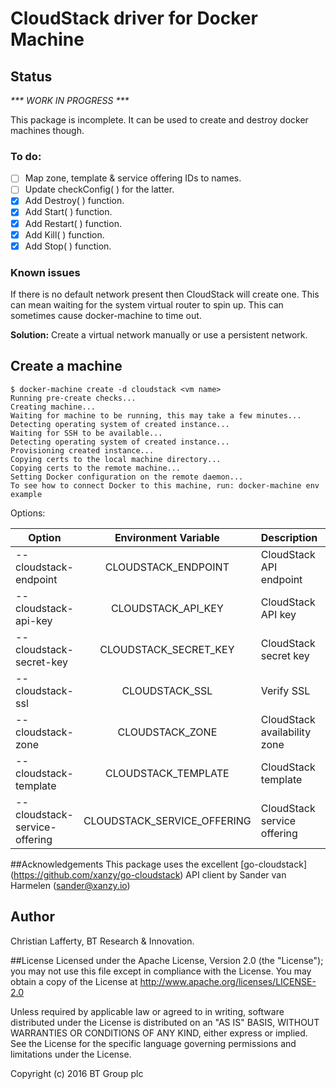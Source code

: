 # CloudStack driver for Docker Machine

## Status
_*** WORK IN PROGRESS ***_

This package is incomplete. It can be used to create and destroy docker machines though.

### To do:

- [ ] Map zone, template & service offering IDs to names.
- [ ] Update checkConfig( ) for the latter.
- [x] Add Destroy( ) function.
- [x] Add Start( ) function.
- [x] Add Restart( ) function.
- [x] Add Kill( ) function.
- [x] Add Stop( ) function.

### Known issues

If there is no default network present then CloudStack will create one. This can mean waiting for the system virtual router to spin up. This can sometimes cause docker-machine to time out.

**Solution:** Create a virtual network manually or use a persistent network.

## Create a machine

```
$ docker-machine create -d cloudstack <vm name>
Running pre-create checks...
Creating machine...
Waiting for machine to be running, this may take a few minutes...
Detecting operating system of created instance...
Waiting for SSH to be available...
Detecting operating system of created instance...
Provisioning created instance...
Copying certs to the local machine directory...
Copying certs to the remote machine...
Setting Docker configuration on the remote daemon...
To see how to connect Docker to this machine, run: docker-machine env example
```

Options:

| Option                      | Environment Variable      | Description                           |Required |
|-----------------------------|:-------------------------:|---------------------------------------|--------:|
| --cloudstack-endpoint          | CLOUDSTACK_ENDPOINT          | CloudStack API endpoint               | N |
| --cloudstack-api-key           | CLOUDSTACK_API_KEY           | CloudStack API key                    | Y |
| --cloudstack-secret-key        | CLOUDSTACK_SECRET_KEY        | CloudStack secret key                 | Y |
| --cloudstack-ssl               | CLOUDSTACK_SSL               | Verify SSL                            | N |
| --cloudstack-zone              | CLOUDSTACK_ZONE              | CloudStack  availability zone         | Y |
| --cloudstack-template          | CLOUDSTACK_TEMPLATE          | CloudStack  template                  | Y |
| --cloudstack-service-offering  | CLOUDSTACK_SERVICE_OFFERING  | CloudStack  service offering          | Y |

##Acknowledgements
This package uses the excellent [go-cloudstack] (https://github.com/xanzy/go-cloudstack) API client by Sander van Harmelen (<sander@xanzy.io>)

## Author
Christian Lafferty, BT Research & Innovation.

##License
Licensed under the Apache License, Version 2.0 (the "License"); you may not use this file except in compliance with the License. You may obtain a copy of the License at <http://www.apache.org/licenses/LICENSE-2.0>

Unless required by applicable law or agreed to in writing, software distributed under the License is distributed on an "AS IS" BASIS, WITHOUT WARRANTIES OR CONDITIONS OF ANY KIND, either express or implied. See the License for the specific language governing permissions and limitations under the License.

Copyright (c) 2016 BT Group plc
